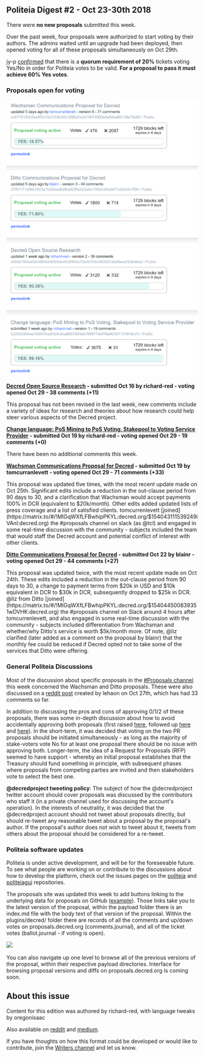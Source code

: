 ## Politeia Digest #2 - Oct 23-30th 2018

There were **no new proposals** submitted this week.

Over the past week, four proposals were authorized to start voting by their authors. The admins waited until an upgrade had been deployed, then opened voting for all of these proposals simultaneously on Oct 29th.

jy-p [confirmed](https://matrix.to/#/!MIGqWXfLFBwhipPKYL:decred.org/$15408340182830ummFF:decred.org) that there is a **quorum requirement of 20%** tickets voting Yes/No in order for Politeia votes to be valid. **For a proposal to pass it must achieve 60% Yes votes**.

### Proposals open for voting

![Snapshot of proposals open for voting, taken 17:37 UTC Oct 30th](img/issue002/issue-2-snapshot.png)

**[Decred Open Source Research](https://proposals.decred.org/proposals/c68bb790ba0843980bb9695de4628995e75e0d1f36c992951db49eca7b3b4bcd) - submitted Oct 16 by richard-red - voting opened Oct 29 - 38 comments (+11)**

This proposal has not been revised in the last week, new comments include a variety of ideas for research and theories about how research could help steer various aspects of the Decred project.

**[Change language: PoS Mining to PoS Voting, Stakepool to Voting Service Provider](https://proposals.decred.org/proposals/522652954ea7998f3fca95b9c4ca8907820eb785877dcf7fba92307131818c75) - submitted Oct 19 by richard-red - voting opened Oct 29  - 19 comments  (+0)**

There have been no additional comments this week.

**[Wachsman Communications Proposal for Decred](https://proposals.decred.org/proposals/bc8776180b5ea8f5d19e7d08e9fcc35f0d1e3d16974963e3e5ded65139e7b092) - submitted Oct 19 by tomcurranlevett - voting opened Oct 29 - 71 comments (+33)**

This proposal was updated five times, with the most recent update made on Oct 25th. Significant edits include a reduction in the out-clause period from 90 days to 30, and a clarification that Wachsman would accept payments 100% in DCR (equivalent to $20k/month). Other edits added updated lists of press coverage and a list of satisfied clients. tomcurrenlevett [joined](https://matrix.to/#/!MIGqWXfLFBwhipPKYL:decred.org/$154043111539249iVAnl:decred.org) the #proposals channel on slack (as @tcl) and engaged in some real-time discussion with the community - subjects included the team that would staff the Decred account and potential conflict of interest with other clients.

**[Ditto Communications Proposal for Decred](https://proposals.decred.org/proposals/27f87171d98b7923a1bd2bee6affed929fa2d2a6e178b5c80a9971a92a5c7f50) - submitted Oct 22 by blainr - voting opened Oct 29 - 44 comments (+27)**

This proposal was updated twice, with the most recent update made on Oct 24th. These edits included a reduction in the out-clause period from 90 days to 30, a change to payment terms from $20k in USD and $10k equivalent in DCR to $30k in DCR, subsequently dropped to $25k in DCR. @liz from Ditto [joined](https://matrix.to/#/!MIGqWXfLFBwhipPKYL:decred.org/$154044500839351wDVHK:decred.org) the #proposals channel on Slack around 4 hours after tomcurrenlevett, and also engaged in some real-time discussion with the community - subjects included differentiation from Wachsman and whether/why Ditto's service is worth $5k/month more. Of note, @liz clarified (later added as a comment on the proposal by blainr) that the monthly fee could be reduced if Decred opted not to take some of the services that Ditto were offering. 

### General Politeia Discussions

Most of the discussion about specific proposals in the [#Proposals channel](https://matrix.to/#/!MIGqWXfLFBwhipPKYL:decred.org) this week concerned the Wachsman and Ditto proposals. These were also discussed on a [reddit post](https://www.reddit.com/r/decred/comments/9rpze2/wachsman_or_ditto_which_proposal_will_you_vote_for/) created by lehaon on Oct 27th, which has had 33 comments so far.

In addition to discussing the pros and cons of approving 0/1/2 of these proposals, there was some in-depth discussion about how to avoid accidentally approving both proposals (first raised [here](https://matrix.to/#/!MIGqWXfLFBwhipPKYL:decred.org/$154025591736228hcdGx:decred.org), followed up [here](https://matrix.to/#/!MIGqWXfLFBwhipPKYL:decred.org/$154038518738079RYsLo:decred.org) and [here](https://matrix.to/#/!MIGqWXfLFBwhipPKYL:decred.org/$154040027938510csCOJ:decred.org)). In the short-term, it was decided that voting on the two PR proposals should be initiated simultaneously - as long as the majority of stake-voters vote No for at least one proposal there should be no issue with approving both. Longer-term, the idea of a Request for Proposals (RFP) seemed to have support - whereby an initial proposal establishes that the Treasury should fund something in principle, with subsequent phases where proposals from competing parties are invited and then stakeholders vote to select the best one.

**@decredproject tweeting policy**: The subject of how the @decredproject twitter account should cover proposals was discussed by the contributors who staff it (in a private channel used for discussing the account's operation). In the interests of neutrality, it was decided that the @decredproject account should not tweet about proposals directly, but should re-tweet any reasonable tweet about a proposal by the proposal's author. If the proposal's author does not wish to tweet about it, tweets from others about the proposal should be considered for a re-tweet.

### Politeia software updates

Politeia is under active development, and will be for the foreseeable future. To see what people are working on or contribute to the discussions about how to develop the platform, check out the issues pages on the [politeia](https://github.com/decred/politeia/issues) and [politeiagui](https://github.com/decred/politeiagui/issues/) repositories.

The proposals site was updated this week to add buttons linking to the underlying data for proposals on GitHub ([example](https://github.com/decred-proposals/mainnet/tree/master/c68bb790ba0843980bb9695de4628995e75e0d1f36c992951db49eca7b3b4bcd/1)). Those links take you to the latest version of the proposal, within the payload folder there is an index.md file with the body text of that version of the proposal. Within the plugins/decred/ folder there are records of all the comments and up/down votes on proposals.decred.org (comments.journal), and all of the ticket votes (ballot.journal - if voting is open).

![](img/issue002/github-navigation-arrows.png)

You can also navigate up one level to browse all of the previous versions of the proposal, within their respective payload directories. Interface for browsing proposal versions and diffs on proposals.decred.org is coming soon.

## About this issue

Content for this edition was authored by richard-red, with language tweaks by oregonisaac

Also available on [reddit](https://www.reddit.com/r/decred/comments/9qnye8/politeia_digest_issue_1_a_short_weekly_update_on/) and [medium](https://medium.com/@richardred/politeia-digest-issue-2-d3579bb2ea7c).

If you have thoughts on how this format could be developed or would like to contribute, join the [Writers channel](https://matrix.to/#/!lbzTjhzNbIaDbuAxkS:decred.org) and let us know.